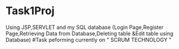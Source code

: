 # Task1Proj
Using JSP,SERVLET and my SQL database (Login Page,Register Page,Retrieving Data from Database,Deleting table &amp;Edit table using Database) 
#Task peforming currently on " SCRUM TECHNOLOGY "


